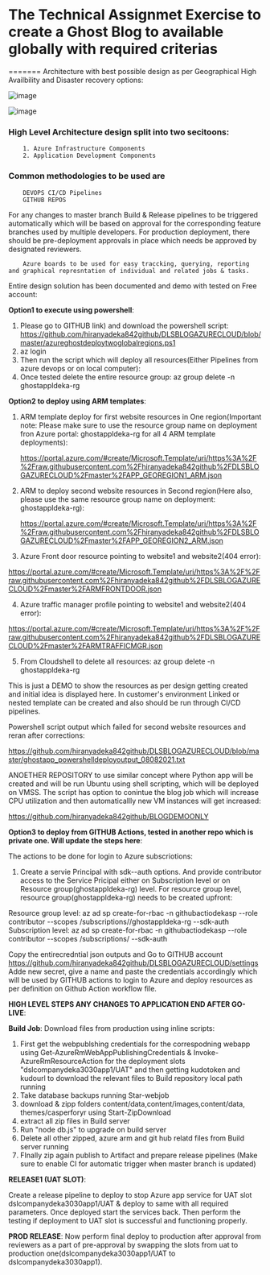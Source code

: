 # The Technical Assignmet Exercise to create a Ghost Blog to available globally with required criterias
=======
Architecture with best possible design as per Geographical High Availbility and Disaster recovery options:

![image](https://user-images.githubusercontent.com/88244214/128779627-a632fa5b-096c-48b9-a93e-613eda9c343b.png)

![image](https://user-images.githubusercontent.com/88244214/128780506-cce90905-c786-42bc-b1ee-23acf9cf21cd.png)


### High Level Architecture design split into two secitoons:
        1. Azure Infrastructure Components
        2. Application Development Components
        
### Common methodologies to be used are  #####
        DEVOPS CI/CD Pipelines
        GITHUB REPOS
        
        
   For any changes to master branch Build & Release pipelines to be triggered automatically which will be based on approval for the corresponding feature branches used by multiple developers. For production deployment, there should be pre-deployment approvals in place which needs be approved by designated reviewers.

        Azure boards to be used for easy traccking, querying, reporting and graphical represntation of individual and related jobs & tasks.
        
  
  Entire design solution has been documented and demo with tested on Free account:

**Option1 to execute using powershell**:

1.	Please go to GITHUB link) and download the powershell script:
	        https://github.com/hiranyadeka842github/DLSBLOGAZURECLOUD/blob/master/azureghostdeploytwoglobalregions.ps1
2.	az login
4.	Then run the script which will deploy all resources(Either Pipelines from azure devops or on local computer):
5.	Once tested delete the entire resource group:
                az group delete -n ghostappldeka-rg

**Option2 to deploy using ARM templates**:

1. ARM template deploy for first website resources in One region(Important note: Please make sure to use the resource group name on deployment fron Azure portal: ghostappldeka-rg for all 4 ARM template deployments):

      https://portal.azure.com/#create/Microsoft.Template/uri/https%3A%2F%2Fraw.githubusercontent.com%2Fhiranyadeka842github%2FDLSBLOGAZURECLOUD%2Fmaster%2FAPP_GEOREGION1_ARM.json
      
2. ARM to deploy second website resources in Second region(Here also, please use the same resource group name on deployment: ghostappldeka-rg):

      https://portal.azure.com/#create/Microsoft.Template/uri/https%3A%2F%2Fraw.githubusercontent.com%2Fhiranyadeka842github%2FDLSBLOGAZURECLOUD%2Fmaster%2FAPP_GEOREGION2_ARM.json

3. Azure Front door resource pointing to website1 and website2(404 error):

https://portal.azure.com/#create/Microsoft.Template/uri/https%3A%2F%2Fraw.githubusercontent.com%2Fhiranyadeka842github%2FDLSBLOGAZURECLOUD%2Fmaster%2FARMFRONTDOOR.json

4. Azure traffic manager profile pointing to website1 and website2(404 error):

https://portal.azure.com/#create/Microsoft.Template/uri/https%3A%2F%2Fraw.githubusercontent.com%2Fhiranyadeka842github%2FDLSBLOGAZURECLOUD%2Fmaster%2FARMTRAFFICMGR.json

5. From Cloudshell to delete all resources:
	az group delete -n ghostappldeka-rg

This is just a DEMO to show the resources as per design getting created and initial idea is displayed here. In customer's environment Linked or nested template can be created and also should be run through CI/CD pipelines.

Powershell script output which failed for second website resources and reran after corrections:

https://github.com/hiranyadeka842github/DLSBLOGAZURECLOUD/blob/master/ghostapp_powershelldeployoutput_08082021.txt


ANOETHER REPOSITORY to use similar concept where Python app will be created and will be run Ubuntu using shell scripting, which will be deployed on VMSS. The script has option to conintue the blog job which will increase CPU utilization and then automaticallly new VM instances will get increased:

https://github.com/hiranyadeka842github/BLOGDEMOONLY


**Option3 to deploy from GITHUB Actions, tested in another repo which is private one. Will update the steps here**:

The actions to be done for login to Azure subscriotions:

1. Create a servie Principal with sdk--auth options. And provide contributor access to the Service Pricipal either on Subscription level or on Resource group(ghostappldeka-rg) level. For resource group level, resource group(ghostappldeka-rg) needs to be created upfront:
		
Resource group level:	az ad sp create-for-rbac -n githubactiodekasp --role contributor --scopes /subscriptions/<Subscription Name>/ghostappldeka-rg --sdk-auth
Subscription level: az ad sp create-for-rbac -n githubactiodekasp --role contributor --scopes /subscriptions/<Subscription Name> --sdk-auth

Copy the entirecredntial json outputs and Go to GITHUB account https://github.com/hiranyadeka842github/DLSBLOGAZURECLOUD/settings
Adde new secret, give a name and paste the credentials accordingly which will be used by GITHUB actions to login to Azure and deploy resources as per definition on Github Action workflow file.  





**HIGH LEVEL STEPS ANY CHANGES TO APPLICATION END AFTER GO-LIVE**:

**Build Job**: Download files from production using inline scripts:

1. First get the webpublshing credentials for the correspodning webapp using Get-AzureRmWebAppPublishingCredentials & Invoke-AzureRmResourceAction for the deployment slots "dslcompanydeka3030app1/UAT" and then getting kudotoken and kudourl to download the relevant files to Build repository local path running 
2. Take database backups running Star-webjob
3. download & zipp folders content/data,content/images,content/data, themes/casperforyr  using Start-ZipDownload
4.  extract all zip files in Build server
5. Run "node db.js"  to upgrade on build server
6. Delete all other zipped, azure arm and git hub relatd files from Build server running 
7. FInally zip again publish to Artifact and prepare release pipelines (Make sure to enable CI for automatic trigger when master branch is updated)

**RELEASE1 (UAT SLOT)**:

Create a release pipeline to deploy to stop Azure app service for UAT slot dslcompanydeka3030app1/UAT & deploy to same with all required parameters. Once deployed start the services back. Then perform the testing if deployment to UAT slot is successful and functioning properly.

**PROD RELEASE**:
Now perform final deploy to production after approval from reviewers as a part of pre-approval by swapping the slots from uat to production one(dslcompanydeka3030app1/UAT to dslcompanydeka3030app1).
